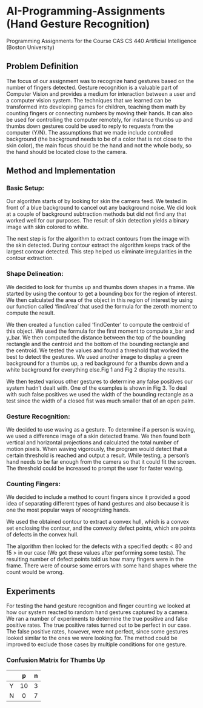 # AI-Programming-Assignments (Hand Gesture Recognition)
Programming Assignments for the Course CAS CS 440 Artificial Intelligence (Boston University)

## Problem Definition

The focus of our assignment was to recognize hand gestures based on the number of fingers detected. Gesture recognition is a valuable part of Computer Vision and provides a medium for interaction between a user and a computer vision system. The techniques that we learned can be transformed into developing games for children, teaching them math by counting fingers or connecting numbers by moving their hands. It can also be used for controlling the computer remotely, for instance thumbs up and thumbs down gestures could be used to reply to requests from the computer (Y/N). The assumptions that we made include controlled background (the background needs to be of a color that is not close to the skin color), the main focus should be the hand and not the whole body, so the hand should be located close to the camera.

## Method and Implementation

### Basic Setup:

Our algorithm starts of by looking for skin the camera feed. We tested in front of a blue background to cancel out any background noise. We did look at a couple of background subtraction methods but did not find any that worked well for our purposes. The result of skin detection yields a binary image with skin colored to white.

The next step is for the algorithm to extract contours from the image with the skin detected. During contour extract the algorithm keeps track of the largest contour detected. This step helped us eliminate irregularities in the contour extraction.

### Shape Delineation:

We decided to look for thumbs up and thumbs down shapes in a frame. We started by using the contour to get a bounding box for the region of interest. We then calculated the area of the object in this region of interest by using our function called ‘findArea’ that used the formula for the zeroth moment to compute the result.

We then created a function called ‘findCenter’ to compute the centroid of this object. We used the formula for the first moment to compute x_bar and y_bar. We then computed the distance between the top of the bounding rectangle and the centroid and the bottom of the bounding rectangle and the centroid. We tested the values and found a threshold that worked the best to detect the gestures. We used another image to display a green background for a thumbs up, a red background for a thumbs down and a white background for everything else.Fig 1 and Fig 2 display the results.

We then tested various other gestures to determine any false positives our system hadn’t dealt with. One of the examples is shown in Fig 3. To deal with such false positives we used the width of the bounding rectangle as a test since the width of a closed fist was much smaller that of an open palm.

### Gesture Recognition:

We decided to use waving as a gesture. To determine if a person is waving, we used a difference image of a skin detected frame. We then found both vertical and horizontal projections and calculated the total number of motion pixels. When waving vigorously, the program would detect that a certain threshold is reached and output a result. While testing, a person’s hand needs to be far enough from the camera so that it could fit the screen. The threshold could be increased to prompt the user for faster waving. 

### Counting Fingers:

We decided to include a method to count fingers since it provided a good idea of separating different types of hand gestures and also because it is one the most popular ways of recognizing hands.

We used the obtained contour to extract a convex hull, which is a convex set enclosing the contour, and the convexity defect points, which are points of defects in the convex hull.

The algorithm then looked for the defects with a specified depth: < 80 and 15 > in our case (We got these values after performing some tests). The resulting number of defect points told us how many fingers were in the frame. There were of course some errors with some hand shapes where the count would be wrong.

## Experiments

For testing the hand gesture recognition and finger counting we looked at how our system reacted to random hand gestures captured by a camera. We ran a number of experiments to determine the true positive and false positive rates. The true positive rates turned out to be perfect in our case. The false positive rates, however, were not perfect, since some gestures looked similar to the ones we were looking for. The method could be improved to exclude those cases by multiple conditions for one gesture.

### Confusion Matrix for Thumbs Up

|| p | n |
| ------------- |:-------------:| -----:|
| Y      | 10 | 3 |
| N      | 0      |   7 |
